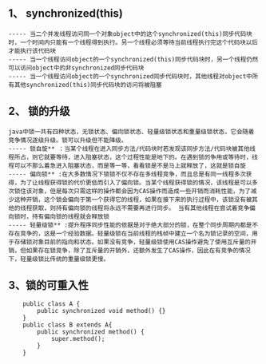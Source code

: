 1、 synchronized(this)
----
	----- 当二个并发线程访问同一个对象object中的这个synchronized(this)同步代码块时，一个时间内只能有一个线程得到执行。另一个线程必须等待当前线程执行完这个代码块以后才能执行该代码块
	----- 当一个线程访问object的一个synchronized(this)同步代码块时，另一个线程仍然可以访问object中的非synchronized同步代码块
	----- 当一个线程访问object的一个synchronized同步代码块时，其他线程对object中所有其他synchronized(this)同步代码块的访问将被阻塞

2、 锁的升级
----
	java中锁一共有四种状态，无锁状态、偏向锁状态、轻量级锁状态和重量级锁状态，它会随着竞争情况逐级升级。锁可以升级但不能降级。
	----- 锁自旋** ：当某个线程在进入同步方法/代码块时若发现该同步方法/代码块被其他线程所占，则它就要等待，进入阻塞状态，这个过程性能是地下的。在遇到锁的争用或等待时，线程可以不那么着急进入阻塞状态，而是等一等，看看锁是不是马上就释放了，这就是锁自旋
	----- 偏向锁** :在大多数情况下锁锁不仅不存在多线程竞争，而且总是有同一线程多次获得，为了让线程获得锁的代价更低而引入了偏向锁。当某个线程获得锁的情况，该线程是可以多次锁住该对象，但是每次只需这样的操作都会因为CAS操作而造成一些开销而消耗性能，为了减少这种开销，这个锁会偏向于第一个获得它的线程，如果在接下来的执行过程中，该锁没有被其他的线程获取，则持有偏向锁的线程将永远不需要再进行同步。 当有其他线程在尝试着竞争偏向锁时，持有偏向锁的线程就会释放锁
	----- 轻量级锁** :提升程序同步性能的依据是对于绝大部分的锁，在整个同步周期内都是不存在竞争的，这是一个经验数据。轻量级锁在当前线程的栈帧中建立一个名为锁记录的空间，用于存储锁对象目前的指向和状态。如果没有竞争，轻量级锁使用CAS操作避免了使用互斥量的开销，但如果存在锁竞争，除了互斥量的开销外，还额外发生了CAS操作，因此在有竞争的情况下，轻量级锁比传统的重量级锁更慢。

3、锁的可重入性
----
		public class A {
			public synchronized void method() {}
		}	
		public class B extends A{
			public synchronized method() {
				super.method();
			}
		}

